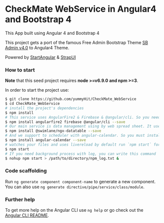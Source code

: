 # CheckMate WebService in Angular4 and Bootstrap 4

This App built using Angular 4 and Bootstrap 4

This project gets a port of the famous Free Admin Bootstrap Theme [SB Admin v4.0](http://startbootstrap.com/template-overviews/sb-admin-2/) to Angular4 Theme.

Powered by [StartAngular](http://startangular.com/) & [StrapUI](http://strapui.com/)

### How to start
**Note** that this seed project requires  **node >=v6.9.0 and npm >=3**.

In order to start the project use:
```bash
$ git clone https://github.com/yummyHit/CheckMate_WebService
$ cd CheckMate_WebService
# install the project's dependencies
$ npm install
# This service uses AngularFire2 & Firebase & @angular/cli. So you need them.
$ npm install angularfire2 firebase @angular/cli --save
# Our main service is data management using by web spread sheet. It used ngx-datatable.
$ npm install @swimlane/ngx-datatable --save
# And we support to scheduler with angular-calendar. So you must install it.
$ npm install angular-calendar --save
# watches your files and uses livereload by default run `npm start` for a dev server. Navigate to my server `http://yummyhit.dynu.net:4201/`. The app will automatically reload if you change any of the source files.
$ npm start
# If you need background process with log, you can write this command
$ nohup npm start > /path/to/directory/npm_log.txt &
```

### Code scaffolding

Run `ng generate component component-name` to generate a new component. You can also use `ng generate directive/pipe/service/class/module`.

### Further help

To get more help on the Angular CLI use `ng help` or go check out the [Angular CLI README](https://github.com/angular/angular-cli/blob/master/README.md).
